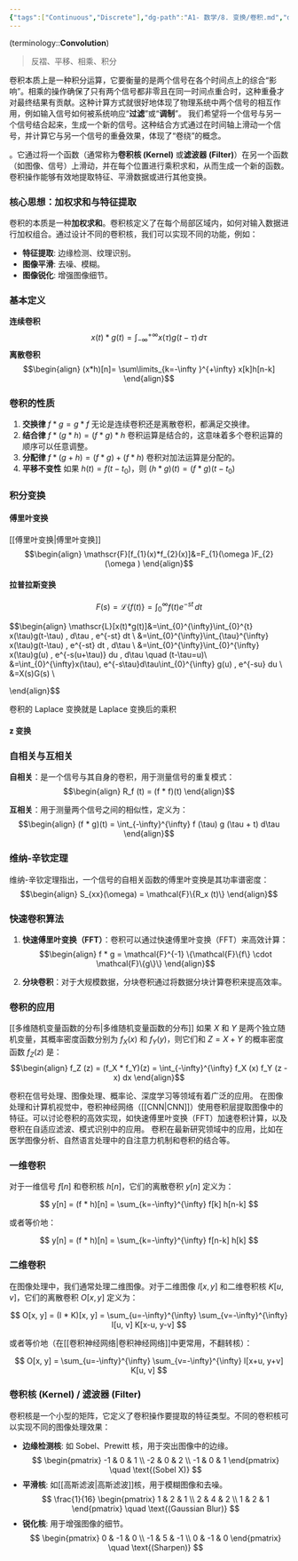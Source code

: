 ```yaml
---
{"tags":["Continuous","Discrete"],"dg-path":"A1- 数学/8. 变换/卷积.md","dg-publish":true,"permalink":"/A1- 数学/8. 变换/卷积/","dgPassFrontmatter":true,"noteIcon":"","created":"2024-10-10T18:33:11.000+08:00","updated":"2025-08-30T17:58:54.913+08:00"}
---
```



(terminology::**Convolution**)
> 反褶、平移、相乘、积分

卷积本质上是一种积分运算，它要衡量的是两个信号在各个时间点上的综合“影响”。相乘的操作确保了只有两个信号都非零且在同一时间点重合时，这种重叠才对最终结果有贡献。这种计算方式就很好地体现了物理系统中两个信号的相互作用，例如输入信号如何被系统响应“**过滤**”或“**调制**”。
我们希望将一个信号与另一个信号结合起来，生成一个新的信号。这种结合方式通过在时间轴上滑动一个信号，并计算它与另一个信号的重叠效果，体现了“卷绕”的概念。


。它通过将一个函数（通常称为**卷积核 (Kernel)** 或**滤波器 (Filter)**）在另一个函数（如图像、信号）上滑动，并在每个位置进行乘积求和，从而生成一个新的函数。卷积操作能够有效地提取特征、平滑数据或进行其他变换。


### 核心思想：加权求和与特征提取

卷积的本质是一种**加权求和**。卷积核定义了在每个局部区域内，如何对输入数据进行加权组合。通过设计不同的卷积核，我们可以实现不同的功能，例如：

-   **特征提取**: 边缘检测、纹理识别。
-   **图像平滑**: 去噪、模糊。
-   **图像锐化**: 增强图像细节。

### 基本定义
**连续卷积**
$$x(t)*g(t)=\int_{-\infty}^{+\infty} x(\tau)g(t-\tau)  \, d\tau$$
**离散卷积**
$$\begin{align}
(x*h)[n]= \sum\limits_{k=-\infty }^{+\infty} x[k]h[n-k]
\end{align}$$

### 卷积的性质
1. **交换律**   $f * g = g * f$   无论是连续卷积还是离散卷积，都满足交换律。
2. **结合律**  $f * (g * h) = (f * g) * h$   卷积运算是结合的，这意味着多个卷积运算的顺序可以任意调整。
3. **分配律**   $f * (g + h) = (f * g) + (f * h)$   卷积对加法运算是分配的。
4. **平移不变性**  如果 $h (t) = f (t - t_0)$，则 $(h * g)(t) = (f * g)(t - t_0)$



### 积分变换
#### 傅里叶变换
[[傅里叶变换\|傅里叶变换]]
$$\begin{align}
\mathscr{F}[f_{1}(x)*f_{2}(x)]&=F_{1}(\omega )F_{2}(\omega )
\end{align}$$

#### 拉普拉斯变换

$$F(s) = \mathscr{L}\{f(t)\} = \int_{0}^{\infty} f(t)e^{-st} \, dt$$

$$\begin{align}
\mathscr{L}[x(t)*g(t)]&=\int_{0}^{\infty}\int_{0}^{t} x(\tau)g(t-\tau)  \, d\tau \, e^{-st} dt \\
&=\int_{0}^{\infty}\int_{\tau}^{\infty} x(\tau)g(t-\tau)   \, e^{-st} dt \, d\tau  \\ 
&=\int_{0}^{\infty}\int_{0}^{\infty} x(\tau)g(u)   \, e^{-s(u+\tau)} du \, d\tau \quad (t-\tau=u)\\
 &=\int_{0}^{\infty}x(\tau)\, e^{-s\tau}d\tau\int_{0}^{\infty} g(u)   \, e^{-su} du  \\
&=X(s)G(s) \\

\end{align}$$

卷积的 Laplace 变换就是 Laplace 变换后的乘积

#### z 变换




### 自相关与互相关
**自相关**：是一个信号与其自身的卷积，用于测量信号的重复模式：
$$\begin{align}
R_f (t) = (f * f)(t)
\end{align}$$

**互相关**：用于测量两个信号之间的相似性，定义为：
$$\begin{align}
(f * g)(t) = \int_{-\infty}^{\infty} f (\tau) g (\tau + t) d\tau
\end{align}$$

### 维纳-辛钦定理
维纳-辛钦定理指出，一个信号的自相关函数的傅里叶变换是其功率谱密度：
$$\begin{align}
S_{xx}(\omega) = \mathcal{F}\{R_x (t)\}
\end{align}$$


### 快速卷积算法
1. **快速傅里叶变换（FFT）**：卷积可以通过快速傅里叶变换（FFT）来高效计算：
$$\begin{align}
f * g = \mathcal{F}^{-1} \{\mathcal{F}\{f\} \cdot \mathcal{F}\{g\}\}
\end{align}$$

1. **分块卷积**：对于大规模数据，分块卷积通过将数据分块计算卷积来提高效率。



### 卷积的应用
[[多维随机变量函数的分布\|多维随机变量函数的分布]]
如果 $X$ 和 $Y$ 是两个独立随机变量，其概率密度函数分别为 $f_X (x)$ 和 $f_Y (y)$，则它们和 $Z = X + Y$ 的概率密度函数 $f_Z (z)$ 是： 
$$\begin{align}
f_Z (z) = (f_X * f_Y)(z) = \int_{-\infty}^{\infty} f_X (x) f_Y (z - x) dx
\end{align}$$


卷积在信号处理、图像处理、概率论、深度学习等领域有着广泛的应用。
在图像处理和计算机视觉中，卷积神经网络（[[CNN\|CNN]]）使用卷积层提取图像中的特征。可以讨论卷积的高效实现，如快速傅里叶变换（FFT）加速卷积计算，以及卷积在自适应滤波、模式识别中的应用。
卷积在最新研究领域中的应用，比如在医学图像分析、自然语言处理中的自注意力机制和卷积的结合等。

### 一维卷积

对于一维信号 $f[n]$ 和卷积核 $h[n]$，它们的离散卷积 $y[n]$ 定义为：

$$ y[n] = (f * h)[n] = \sum_{k=-\infty}^{\infty} f[k] h[n-k] $$

或者等价地：

$$ y[n] = (f * h)[n] = \sum_{k=-\infty}^{\infty} f[n-k] h[k] $$


### 二维卷积

在图像处理中，我们通常处理二维图像。对于二维图像 $I[x, y]$ 和二维卷积核 $K[u, v]$，它们的离散卷积 $O[x, y]$ 定义为：

$$ O[x, y] = (I * K)[x, y] = \sum_{u=-\infty}^{\infty} \sum_{v=-\infty}^{\infty} I[u, v] K[x-u, y-v] $$

或者等价地（在[[卷积神经网络\|卷积神经网络]]中更常用，不翻转核）：

$$ O[x, y] = \sum_{u=-\infty}^{\infty} \sum_{v=-\infty}^{\infty} I[x+u, y+v] K[u, v] $$



### 卷积核 (Kernel) / 滤波器 (Filter)

卷积核是一个小型的矩阵，它定义了卷积操作要提取的特征类型。不同的卷积核可以实现不同的图像处理效果：

-   **边缘检测核**: 如 Sobel、Prewitt 核，用于突出图像中的边缘。
    $$ \begin{pmatrix} -1 & 0 & 1 \\ -2 & 0 & 2 \\ -1 & 0 & 1 \end{pmatrix} \quad \text{(Sobel X)} $$
-   **平滑核**: 如[[高斯滤波\|高斯滤波]]核，用于模糊图像和去噪。
    $$ \frac{1}{16} \begin{pmatrix} 1 & 2 & 1 \\ 2 & 4 & 2 \\ 1 & 2 & 1 \end{pmatrix} \quad \text{(Gaussian Blur)} $$
-   **锐化核**: 用于增强图像的细节。
    $$ \begin{pmatrix} 0 & -1 & 0 \\ -1 & 5 & -1 \\ 0 & -1 & 0 \end{pmatrix} \quad \text{(Sharpen)} $$

